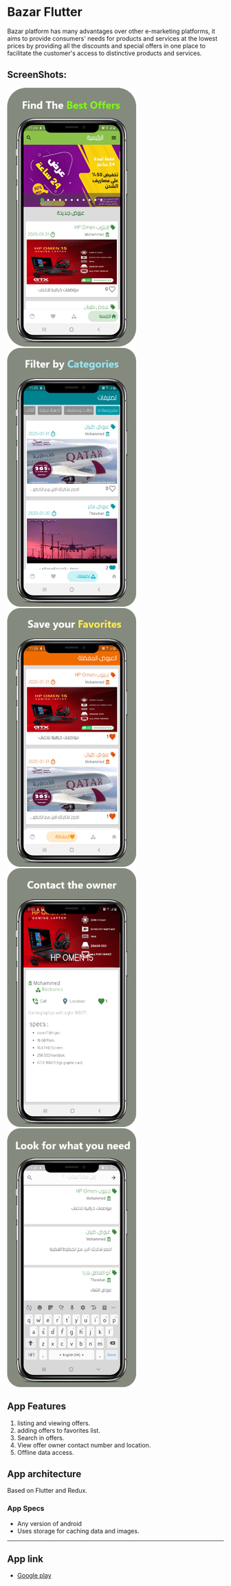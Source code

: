 # Bazar Flutter
Bazar platform has many advantages over other e-marketing platforms, it aims to provide consumers' needs for products and services at the lowest prices by providing all the discounts and special offers in one place to facilitate the customer's access to distinctive products and services.

## ScreenShots:

<img src="screen1.png" width="300">  <img src="screen2.png" width="300">  <img src="screen3f.png" width="300">  <img src="screen4.png" width="300">  <img src="screen5.png" width="300"> 


## App Features
1. listing and viewing offers.
2. adding offers to favorites list.
3. Search in offers.
4. View offer owner contact number and location.
5. Offline data access.

## App architecture
Based on Flutter and Redux.


### App Specs
* Any version of android
* Uses storage for caching data and images.


------
## App link
* [Google play](https://play.google.com/store/apps/details?id=com.almissbah.bazzar)

